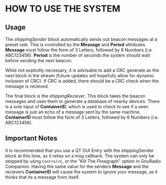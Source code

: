 # HOW TO USE THE SYSTEM


## Usage

The *shippingSender* block automatically sends out beacon messages at a preset rate. This is controlled by the **Message** and **Period** attributes.
**Message** must follow the form of 3 Letters, followed by 6 Numbers (i.e. ABC123456).
**Period** is the number of seconds the system should wait before sending the next beacon.

While not explicitly necessary, it is advisable to add a CRC generate as the next block in the stream (future updates will hopefully allow for dynamic inclusion of CRC). If CRC is added, there should be a CRC check when the message is recieved.

The final block is the *shippingReciever*. This block takes the beacon messages and uses them to generate a database of nearby devices. There is a sole input of **ContainerID**, which is used to check to see if a seen message is just an echo of a message sent by the same machine.
**ContainerID** must follow the form of 3 Letters, followed by 6 Numbers (i.e. ABC123456).

## Important Notes

It is recommended that you use a QT GUI Entry with the shippingSender block at this time, as it relies on a msg callback.
The system can only be stopped by using `Control+C`, or the "Kill The Flowgraph" option in GnuRadio Companion.
Having the same value for the senders **Message** and the recievers **ContainerID** will cause the system to ignore your message, as it thinks that its a message from itself.